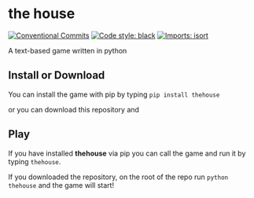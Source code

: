 # the house

[![Conventional Commits](https://img.shields.io/badge/Conventional%20Commits-1.0.0-%23FE5196?logo=conventionalcommits&logoColor=white)](https://conventionalcommits.org)
[![Code style: black](https://img.shields.io/badge/code%20style-black-000000.svg)](https://github.com/psf/black)
[![Imports: isort](https://img.shields.io/badge/%20imports-isort-%231674b1?style=flat&labelColor=ef8336)](https://pycqa.github.io/isort/)

A text-based game written in python

## Install or Download

You can install the game with pip by typing `pip install thehouse`

or you can download this repository and

## Play

If you have installed **thehouse** via pip you can call the game and run it by typing `thehouse`.

If you downloaded the repository, on the root of the repo run `python thehouse` and the game will start!
